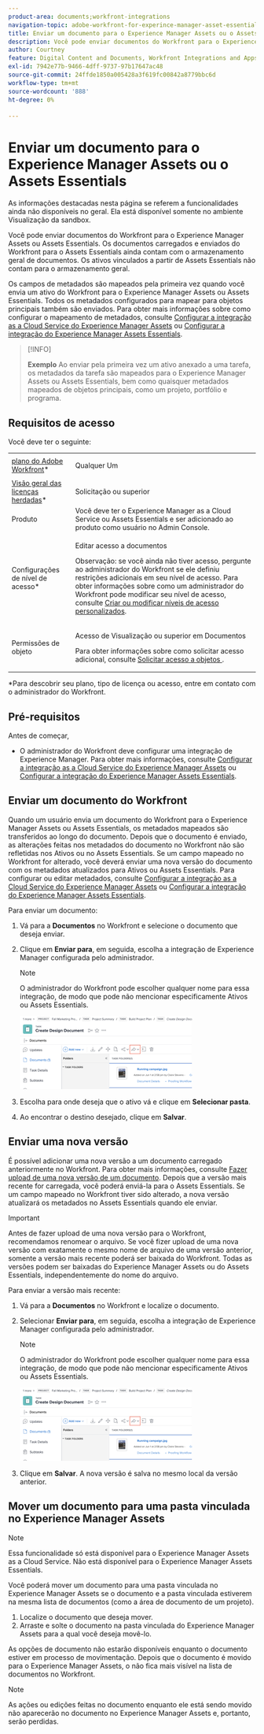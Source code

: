 ```yaml
---
product-area: documents;workfront-integrations
navigation-topic: adobe-workfront-for-experince-manager-asset-essentials
title: Enviar um documento para o Experience Manager Assets ou o Assets Essentials
description: Você pode enviar documentos do Workfront para o Experience Manager Assets ou Assets Essentials. Os documentos carregados e enviados do Workfront para o Assets Essentials ainda contam com o armazenamento geral de documentos. Os ativos vinculados a partir de Assets Essentials não contam para o armazenamento geral.
author: Courtney
feature: Digital Content and Documents, Workfront Integrations and Apps
exl-id: 7942e77b-9466-4dff-9737-97b17647ac48
source-git-commit: 24ffde1850a005428a3f619fc00842a8779bbc6d
workflow-type: tm+mt
source-wordcount: '888'
ht-degree: 0%

---
```


# Enviar um documento para o Experience Manager Assets ou o Assets Essentials

<span class="preview">As informações destacadas nesta página se referem a funcionalidades ainda não disponíveis no geral. Ela está disponível somente no ambiente Visualização da sandbox.</span>

Você pode enviar documentos do Workfront para o Experience Manager Assets ou Assets Essentials. Os documentos carregados e enviados do Workfront para o Assets Essentials ainda contam com o armazenamento geral de documentos. Os ativos vinculados a partir de Assets Essentials não contam para o armazenamento geral.

Os campos de metadados são mapeados pela primeira vez quando você envia um ativo do Workfront para o Experience Manager Assets ou Assets Essentials. Todos os metadados configurados para mapear para objetos principais também são enviados. Para obter mais informações sobre como configurar o mapeamento de metadados, consulte [Configurar a integração as a Cloud Service do Experience Manager Assets](/help/quicksilver/administration-and-setup/configure-integrations/configure-aacs-integration.md) ou [Configurar a integração do Experience Manager Assets Essentials](/help/quicksilver/documents/adobe-workfront-for-experience-manager-assets-essentials/setup-asset-essentials.md).

>[!INFO]
>
>**Exemplo** Ao enviar pela primeira vez um ativo anexado a uma tarefa, os metadados da tarefa são mapeados para o Experience Manager Assets ou Assets Essentials, bem como quaisquer metadados mapeados de objetos principais, como um projeto, portfólio e programa.

## Requisitos de acesso

Você deve ter o seguinte:

<table style="table-layout:auto"> 
 <col> 
 <col> 
 <tbody> 
  <tr> 
   <td role="rowheader"><a href="https://www.workfront.com/plans" target="_blank">plano do Adobe Workfront</a>*</td> 
   <td> <p> Qualquer Um</p> </td> 
  </tr> 
  <tr> 
   <td role="rowheader"><a href="../../administration-and-setup/add-users/access-levels-and-object-permissions/wf-licenses.md" class="MCXref xref">Visão geral das licenças herdadas</a>*</td> 
   <td> <p>Solicitação ou superior</p> </td> 
  </tr> 
  <tr> 
   <td role="rowheader">Produto</td> 
   <td>Você deve ter o Experience Manager as a Cloud Service ou Assets Essentials e ser adicionado ao produto como usuário no Admin Console.
</td> 
  </tr> 
  <tr> 
   <td role="rowheader">Configurações de nível de acesso*</td> 
   <td> <p>Editar acesso a documentos</p> <p>Observação: se você ainda não tiver acesso, pergunte ao administrador do Workfront se ele definiu restrições adicionais em seu nível de acesso. Para obter informações sobre como um administrador do Workfront pode modificar seu nível de acesso, consulte <a href="../../administration-and-setup/add-users/configure-and-grant-access/create-modify-access-levels.md" class="MCXref xref">Criar ou modificar níveis de acesso personalizados</a>.</p> </td> 
  </tr> 
  <tr> 
   <td role="rowheader">Permissões de objeto</td> 
   <td> <p>Acesso de Visualização ou superior em Documentos</p> <p>Para obter informações sobre como solicitar acesso adicional, consulte <a href="../../workfront-basics/grant-and-request-access-to-objects/request-access.md" class="MCXref xref">Solicitar acesso a objetos </a>.</p> </td> 
  </tr> 
 </tbody> 
</table>

&#42;Para descobrir seu plano, tipo de licença ou acesso, entre em contato com o administrador do Workfront.

## Pré-requisitos

Antes de começar,

* O administrador do Workfront deve configurar uma integração de Experience Manager. Para obter mais informações, consulte [Configurar a integração as a Cloud Service do Experience Manager Assets](/help/quicksilver/administration-and-setup/configure-integrations/configure-aacs-integration.md) ou [Configurar a integração do Experience Manager Assets Essentials](/help/quicksilver/documents/adobe-workfront-for-experience-manager-assets-essentials/setup-asset-essentials.md).


## Enviar um documento do Workfront

Quando um usuário envia um documento do Workfront para o Experience Manager Assets ou Assets Essentials, os metadados mapeados são transferidos ao longo do documento. Depois que o documento é enviado, as alterações feitas nos metadados do documento no Workfront não são refletidas nos Ativos ou no Assets Essentials. Se um campo mapeado no Workfront for alterado, você deverá enviar uma nova versão do documento com os metadados atualizados para Ativos ou Assets Essentials. Para configurar ou editar metadados, consulte [Configurar a integração as a Cloud Service do Experience Manager Assets](/help/quicksilver/administration-and-setup/configure-integrations/configure-aacs-integration.md) ou [Configurar a integração do Experience Manager Assets Essentials](../../documents/adobe-workfront-for-experience-manager-assets-essentials/setup-asset-essentials.md).

Para enviar um documento:

1. Vá para a **Documentos** no Workfront e selecione o documento que deseja enviar.
1. Clique em **Enviar para**, em seguida, escolha a integração de Experience Manager configurada pelo administrador.

   >[!NOTE]
   >
   >O administrador do Workfront pode escolher qualquer nome para essa integração, de modo que pode não mencionar especificamente Ativos ou Assets Essentials.

   ![](assets/copy-of-send-to-in-toolbar-350x149.png)

1. Escolha para onde deseja que o ativo vá e clique em **Selecionar pasta**.
1. Ao encontrar o destino desejado, clique em **Salvar**.

## Enviar uma nova versão

É possível adicionar uma nova versão a um documento carregado anteriormente no Workfront. Para obter mais informações, consulte [Fazer upload de uma nova versão de um documento](../../documents/managing-documents/upload-new-document-version.md). Depois que a versão mais recente for carregada, você poderá enviá-la para o Assets Essentials. Se um campo mapeado no Workfront tiver sido alterado, a nova versão atualizará os metadados no Assets Essentials quando ele enviar.

>[!IMPORTANT]
>
>Antes de fazer upload de uma nova versão para o Workfront, recomendamos renomear o arquivo. Se você fizer upload de uma nova versão com exatamente o mesmo nome de arquivo de uma versão anterior, somente a versão mais recente poderá ser baixada do Workfront. Todas as versões podem ser baixadas do Experience Manager Assets ou do Assets Essentials, independentemente do nome do arquivo.

Para enviar a versão mais recente:

1. Vá para a **Documentos** no Workfront e localize o documento.
1. Selecionar **Enviar para**, em seguida, escolha a integração de Experience Manager configurada pelo administrador.

   >[!NOTE]
   >
   >O administrador do Workfront pode escolher qualquer nome para essa integração, de modo que pode não mencionar especificamente Ativos ou Assets Essentials.

   ![](assets/copy-of-send-to-in-toolbar-350x149.png)

1. Clique em **Salvar**. A nova versão é salva no mesmo local da versão anterior.

## Mover um documento para uma pasta vinculada no Experience Manager Assets

>[!NOTE]
>
>Essa funcionalidade só está disponível para o Experience Manager Assets as a Cloud Service. Não está disponível para o Experience Manager Assets Essentials.

Você poderá mover um documento para uma pasta vinculada no Experience Manager Assets se o documento e a pasta vinculada estiverem na mesma lista de documentos (como a área de documento de um projeto).

1. Localize o documento que deseja mover.
1. Arraste e solte o documento na pasta vinculada do Experience Manager Assets para a qual você deseja movê-lo.

<div class="preview">As opções de documento não estarão disponíveis enquanto o documento estiver em processo de movimentação. Depois que o documento é movido para o Experience Manager Assets, o não fica mais visível na lista de documentos no Workfront.

>[!NOTE]
>
> As ações ou edições feitas no documento enquanto ele está sendo movido não aparecerão no documento no Experience Manager Assets e, portanto, serão perdidas.
</div>
